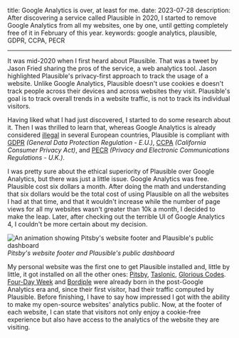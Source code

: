 title: Google Analytics is over, at least for me.
date: 2023-07-28
description: After discovering a service called Plausible in 2020, I started to remove Google Analytics from all my websites, one by one, until getting completely free of it in February of this year.
keywords: google analytics, plausible, GDPR, CCPA, PECR

---

It was mid-2020 when I first heard about Plausible. That was a tweet by Jason Fried sharing the pros of the service, a web analytics tool. Jason highlighted Plausible's privacy-first approach to track the usage of a website. Unlike Google Analytics, Plausible doesn't use cookies e doesn't track people across their devices and across websites they visit. Plausible's goal is to track overall trends in a website traffic, is not to track its individual visitors.

Having liked what I had just discovered, I started to do some research about it. Then I was thrilled to learn that, whereas Google Analytics is already considered [illegal](https://plausible.io/blog/google-analytics-illegal) in several European countries, Plausible is compliant with [GDPR](https://gdpr-info.eu/) *(General Data Protection Regulation - E.U.)*, [CCPA](https://oag.ca.gov/privacy/ccpa) *(California Consumer Privacy Act)*, and [PECR](https://ico.org.uk/for-organisations/direct-marketing-and-privacy-and-electronic-communications/guide-to-pecr/what-are-pecr/) *(Privacy and Electronic Communications Regulations - U.K.)*.

I was pretty sure about the ethical superiority of Plausible over Google Analytics, but there was just a little issue. Google Analytics was free. Plausible cost six dollars a month. After doing the math and understanding that six dollars would be the total cost of using Plausible on all the websites I had at that time, and that it wouldn't increase while the number of page views for all my websites wasn't greater than 10k a month, I decided to make the leap. Later, after checking out the terrible UI of Google Analytics 4, I couldn't be more certain about my decision.

![An animation showing Pitsby's website footer and Plausible's public dashboard](../../images/plausible-public-analytics.gif)  
_Pitsby's website footer and Plausible's public dashboard_

My personal website was the first one to get Plausible installed and, little by little, it got installed on all the other ones: [Pitsby](https://pitsby.com), [Taslonic](https://taslonic.com), [Glorious Codes](https://glorious.codes). [Four-Day Week](https://4dayweek.rafaelcamargo.com) and [Bordiple](https://bordiple.rafaelcamargo.com) were already born in the post-Google Analytics era and, since their first visitor, had their traffic computed by Plausible. Before finishing, I have to say how impressed I got with the ability to make my open-source websites' analytics public. Now, at the footer of each website, I can state that visitors not only enjoy a cookie-free experience but also have access to the analytics of the website they are visiting.
